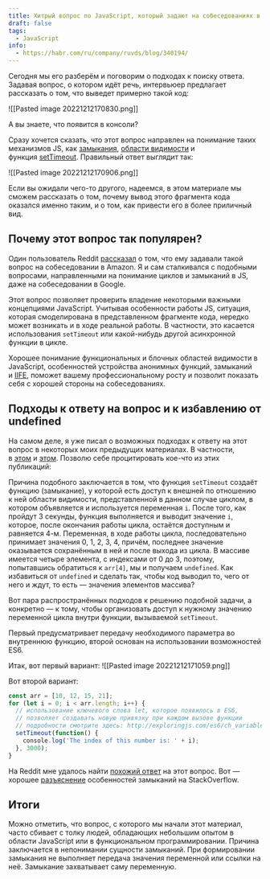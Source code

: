 ```yaml
---
title: Хитрый вопрос по JavaScript, который задают на собеседованиях в Google и Amazon
draft: false
tags:
  - JavaScript
info:
  - https://habr.com/ru/company/ruvds/blog/340194/
---
```

Сегодня мы его разберём и поговорим о подходах к поиску ответа. Задавая вопрос, о котором идёт речь, интервьюер предлагает рассказать о том, что выведет примерно такой код:

![[Pasted image 20221212170830.png]]

А вы знаете, что появится в консоли?  
  
Сразу хочется сказать, что этот вопрос направлен на понимание таких механизмов JS, как [замыкания](https://developer.mozilla.org/en-US/docs/Web/JavaScript/Closures), [области видимости](https://toddmotto.com/everything-you-wanted-to-know-about-javascript-scope/) и функция [setTimeout](https://developer.mozilla.org/en-US/docs/Web/API/WindowOrWorkerGlobalScope/setTimeout). Правильный ответ выглядит так:

![[Pasted image 20221212170906.png]]

Если вы ожидали чего-то другого, надеемся, в этом материале мы сможем рассказать о том, почему вывод этого фрагмента кода оказался именно таким, и о том, как привести его в более приличный вид.  
  
## Почему этот вопрос так популярен?
  
Один пользователь Reddit [рассказал](https://www.reddit.com/r/javascript/comments/7535tm/amazon_web_developer_loop_timeout_interview/) о том, что ему задавали такой вопрос на собеседовании в Amazon. Я и сам сталкивался с подобными вопросами, направленными на понимание циклов и замыканий в JS, даже на собеседовании в Google.  
  
Этот вопрос позволяет проверить владение некоторыми важными концепциями JavaScript. Учитывая особенности работы JS, ситуация, которая смоделирована в представленном фрагменте кода, нередко может возникать и в ходе реальной работы. В частности, это касается использования `setTimeout` или какой-нибудь другой асинхронной функции в цикле.  
  
Хорошее понимание функциональных и блочных областей видимости в JavaScript, особенностей устройства анонимных функций, замыканий и [IIFE](https://stackoverflow.com/questions/8228281/what-is-the-function-construct-in-javascript), поможет вашему профессиональному росту и позволит показать себя с хорошей стороны на собеседованиях.  
  
## Подходы к ответу на вопрос и к избавлению от undefined
  
На самом деле, я уже писал о возможных подходах к ответу на этот вопрос в некоторых моих предыдущих материалах. В частности, в [этом](https://coderbyte.com/algorithm/3-common-javascript-closure-questions) и [этом](https://medium.freecodecamp.org/3-questions-to-watch-out-for-in-a-javascript-interview-725012834ccb). Позволю себе процитировать кое-что из этих публикаций:  

Причина подобного заключается в том, что функция `setTimeout` создаёт функцию (замыкание), у которой есть доступ к внешней по отношению к ней области видимости, представленной в данном случае циклом, в котором объявляется и используется переменная `i`. После того, как пройдут 3 секунды, функция выполняется и выводит значение `i`, которое, после окончания работы цикла, остаётся доступным и равняется 4-м. Переменная, в ходе работы цикла, последовательно принимает значения 0, 1, 2, 3, 4, причём, последнее значение оказывается сохранённым в ней и после выхода из цикла. В массиве имеется четыре элемента, с индексами от 0 до 3, поэтому, попытавшись обратиться к `arr[4]`, мы и получаем `undefined`. Как избавиться от `undefined` и сделать так, чтобы код выводил то, чего от него и ждут, то есть — значения элементов массива?  
  
Вот пара распространённых подходов к решению подобной задачи, а конкретно — к тому, чтобы организовать доступ к нужному значению переменной цикла внутри функции, вызываемой `setTimeout`.  
  
Первый предусматривает передачу необходимого параметра во внутреннюю функцию, второй основан на использовании возможностей ES6.  
  
Итак, вот первый вариант:
![[Pasted image 20221212171059.png]]

Вот второй вариант:

```js
const arr = [10, 12, 15, 21];
for (let i = 0; i < arr.length; i++) {
  // использование ключевого слова let, которое появилось в ES6,
  // позволяет создавать новую привязку при каждом вызове функции
  // подробности смотрите здесь: http://exploringjs.com/es6/ch_variables.html#sec_let-const-loop-heads
  setTimeout(function() {
    console.log('The index of this number is: ' + i);
  }, 3000);
}
```

На Reddit мне удалось найти [похожий ответ](https://www.reddit.com/r/javascript/comments/7535tm/amazon_web_developer_loop_timeout_interview/do3db9n/) на этот вопрос. Вот — хорошее [разъяснение](https://stackoverflow.com/a/3572616) особенностей замыканий на StackOverflow.  
  
## Итоги

  Можно отметить, что вопрос, с которого мы начали этот материал, часто сбивает с толку людей, обладающих небольшим опытом в области JavaScript или в функциональном программировании. Причина заключается в непонимании сущности замыканий. При формировании замыкания не выполняет передача значения переменной или ссылки на неё. Замыкание захватывает саму переменную.  
  